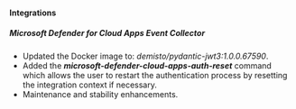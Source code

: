 
#### Integrations

##### Microsoft Defender for Cloud Apps Event Collector
- Updated the Docker image to: *demisto/pydantic-jwt3:1.0.0.67590*.
- Added the ***microsoft-defender-cloud-apps-auth-reset*** command which allows the user to restart the authentication process by resetting the integration context if necessary.
- Maintenance and stability enhancements.

